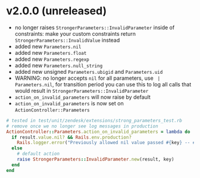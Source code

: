 # v2.0.0 (unreleased)
 - no longer raises `StrongerParameters::InvalidParameter` inside of constraints: make your custom constraints return `StrongerParameters::InvalidValue` instead
 - added new `Parameters.nil`
 - added new `Parameters.float`
 - added new `Parameters.regexp`
 - added new `Parameters.null_string`
 - added new unsigned `Parameters.ubigid` and `Parameters.uid`
 - WARNING: no longer accepts `nil` for all parameters, use ` | Parameters.nil`, for transition period you can use this to log all calls that would result in `StrongerParameters::InvalidParameter`
 - `action_on_invalid_parameters` will now raise by default
 - `action_on_invalid_parameters` is now set on `ActionController::Parameters`

```Ruby
# tested in test/unit/zendesk/extensions/strong_parameters_test.rb
# remove once we no longer see log messages in production
ActionController::Parameters.action_on_invalid_parameters = lambda do |result, key|
  if result.value.nil? && Rails.env.production?
    Rails.logger.error("Previously allowed nil value passed #{key} -- #{result.message}")
  else
    # default action
    raise StrongerParameters::InvalidParameter.new(result, key)
  end
end
```

